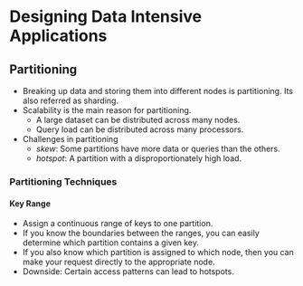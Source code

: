 # Designing Data Intensive Applications

## Partitioning
- Breaking up data and storing them into different nodes is partitioning. Its also referred as sharding.
- Scalability is the main reason for partitioning.
  - A large dataset can be distributed across many nodes.
  - Query load can be distributed across many processors.
- Challenges in partitioning
  - *skew*: Some partitions have more data or queries than the others.
  - *hotspot*: A partition with a disproportionately high load.

### Partitioning Techniques
#### Key Range

- Assign a continuous range of keys to one partition. 
- If you know the boundaries between the ranges, you can easily determine which partition contains a given key.
- If you also know which partition is assigned to which node, then you can make your request directly to the appropriate node.
- Downside: Certain access patterns can lead to hotspots.
